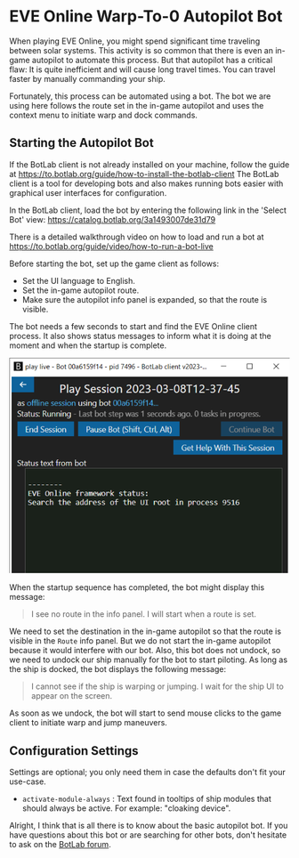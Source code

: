 # EVE Online Warp-To-0 Autopilot Bot

When playing EVE Online, you might spend significant time traveling between solar systems. This activity is so common that there is even an in-game autopilot to automate this process. But that autopilot has a critical flaw: It is quite inefficient and will cause long travel times. You can travel faster by manually commanding your ship.

Fortunately, this process can be automated using a bot. The bot we are using here follows the route set in the in-game autopilot and uses the context menu to initiate warp and dock commands.

## Starting the Autopilot Bot

If the BotLab client is not already installed on your machine, follow the guide at <https://to.botlab.org/guide/how-to-install-the-botlab-client>
The BotLab client is a tool for developing bots and also makes running bots easier with graphical user interfaces for configuration.

In the BotLab client, load the bot by entering the following link in the 'Select Bot' view:
<https://catalog.botlab.org/3a1493007de31d79>

There is a detailed walkthrough video on how to load and run a bot at <https://to.botlab.org/guide/video/how-to-run-a-bot-live>

Before starting the bot, set up the game client as follows:

+ Set the UI language to English.
+ Set the in-game autopilot route.
+ Make sure the autopilot info panel is expanded, so that the route is visible.

The bot needs a few seconds to start and find the EVE Online client process. It also shows status messages to inform what it is doing at the moment and when the startup is complete.

![EVE Online Bot Starting](./image/2023-03-08-botlab-gui-eve-online-bot-startup.png)

When the startup sequence has completed, the bot might display this message:

> I see no route in the info panel. I will start when a route is set.

We need to set the destination in the in-game autopilot so that the route is visible in the `Route` info panel. But we do not start the in-game autopilot because it would interfere with our bot.
Also, this bot does not undock, so we need to undock our ship manually for the bot to start piloting. As long as the ship is docked, the bot displays the following message:

> I cannot see if the ship is warping or jumping. I wait for the ship UI to appear on the screen.

As soon as we undock, the bot will start to send mouse clicks to the game client to initiate warp and jump maneuvers.

## Configuration Settings

Settings are optional; you only need them in case the defaults don't fit your use-case.

+ `activate-module-always` : Text found in tooltips of ship modules that should always be active. For example: "cloaking device".

Alright, I think that is all there is to know about the basic autopilot bot. If you have questions about this bot or are searching for other bots, don't hesitate to ask on the [BotLab forum](https://forum.botlab.org/).

